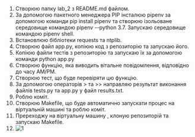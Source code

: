 1. Створюю папку lab_2 з README.md файлом.
2. За допомогою пакетного менеджера PIP інсталюю pipenv за допомогою команди pip install pipenv та створюю ізольоване середовище командою pipenv --python 3.7. Запускаю середовище командою pipenv shell.
3. Встановлюю бібліотеки requests та ntplib.
4. Створюю файл app.py, копіюю код з репозиторію та запускаю його.
5. Копіюю файли тестів з репозиторію та запускаю їх за допомогою команди python app.py 
6. Створюю функцію, яка виводить вітальне повідомлення, відповідно до часу АМ/РМ.
7. Створюю тест, що буде перевіряти цю функцію.
8. За допомогою операторів > та >> направляю результат виконання файлів tests.py та app.py у файл results.txt.
9. Роблю коміт.
10. Створюю Makefile, що буде автоматично запускати процес на віртуальній машині та роблю коміт.
11. Пререходжу на віртуальну машину , клоную репозиторій та запускаю Makefile.
12.  ![1](github.com/IK-31-zdebeliak/IK_31_zdebeljak/tree/master/Lab_2/image/1.jpg)